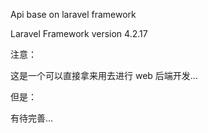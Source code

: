Api base on laravel framework

Laravel Framework version 4.2.17

注意：

这是一个可以直接拿来用去进行 web 后端开发...

但是：

有待完善...
